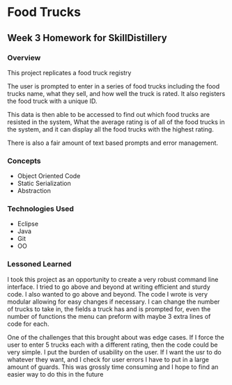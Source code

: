 # Food Trucks
## Week 3 Homework for SkillDistillery
### Overview
  This project replicates a food truck registry

  The user is prompted to enter in a series of food trucks including the food trucks name, what they sell, and how well the truck is rated.
  It also registers the food truck with a unique ID.

  This data is then able to be accessed to find out which food trucks are resisted in the system, What the average rating is of all of the food trucks in the system, and it can display all the food trucks with the highest rating.

  There is also a fair amount of text based prompts and error management.

### Concepts
- Object Oriented Code
- Static Serialization
- Abstraction

### Technologies Used
- Eclipse
- Java
- Git
- OO

### Lessoned Learned
I took this project as an opportunity to create a very robust command line interface. I tried to go above and beyond at writing efficient and sturdy code. I also wanted to go above and beyond. The code I wrote is very modular allowing for easy changes if necessary. I can change the number of trucks to take in, the fields a truck has and is prompted for, even the number of functions the menu can preform with maybe 3 extra lines of code for each.

One of the challenges that this brought about was edge cases. If I force the user to enter 5 trucks each with a different rating, then the code could be very simple. I put the burden of usability on the user. If I want the usr to do whatever they want, and I check for user errors I have to put in a large amount of guards. This was grossly time consuming and I hope to find an easier way to do this in the future
